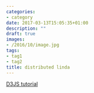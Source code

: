 ```yaml
---
categories:
- category
date: 2017-03-13T15:05:35+01:00
description: ""
draft: true
images:
- /2016/10/image.jpg
tags:
- tag1
- tag2
title: distributed linda
---
```


[D3JS tutorial](http://cloud-krbabu.blogspot.fr/2014/02/d3js-and-dining-philosophers-problem.html)
